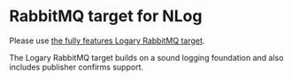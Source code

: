 # RabbitMQ target for NLog

Please use [the fully features Logary RabbitMQ target](https://github.com/logary/logary#rabbitmq-target).

The Logary RabbitMQ target builds on a sound logging foundation and also includes publisher confirms support.
